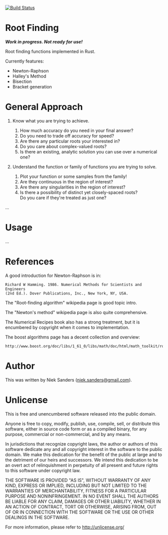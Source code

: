 [![Build Status](https://travis-ci.org/nieksand/rootfind.svg?branch=master)](https://travis-ci.org/nieksand/rootfind)

# Root Finding

***Work in progress.  Not ready for use!***

Root finding functions implemented in Rust.

Currently features:

* Newton-Raphson
* Halley's Method
* Bisection
* Bracket generation

# General Approach

1. Know what you are trying to achieve.
   1. How much accuracy do you need in your final answer?
   2. Do you need to trade off accuracy for speed?
   3. Are there any particular roots your interested in?
   4. Do you care about complex-valued roots?
   5. Is there an existing, analytic solution you can use over a numerical one?

2. Understand the function or family of functions you are trying to solve.
   1. Plot your function or some samples from the family!
   1. Are they continuous in the region of interest?
   2. Are there any singularities in the region of interest?
   3. Is there a possibility of distinct yet closely-spaced roots?  
      Do you care if they're treated as just one?

...

# Usage
...

# References
A good introduction for Newton-Raphson is in:

    Richard W Hamming. 1986. Numerical Methods for Scientists and Engineers 
    (2nd Ed.). Dover Publications, Inc., New York, NY, USA.

The "Root-finding algorithm" wikipedia page is good topic intro.

The "Newton's method" wikipedia page is also quite comprehensive.

The Numerical Recipes book also has a strong treatment, but it is encumbered by
copyright when it comes to implementation.

The boost algorithms page has a decent collection and overview:

    http://www.boost.org/doc/libs/1_61_0/libs/math/doc/html/math_toolkit/roots.html

# Author
This was written by Niek Sanders (niek.sanders@gmail.com).

# Unlicense
This is free and unencumbered software released into the public domain.

Anyone is free to copy, modify, publish, use, compile, sell, or distribute this
software, either in source code form or as a compiled binary, for any purpose,
commercial or non-commercial, and by any means.

In jurisdictions that recognize copyright laws, the author or authors of this
software dedicate any and all copyright interest in the software to the public
domain. We make this dedication for the benefit of the public at large and to
the detriment of our heirs and successors. We intend this dedication to be an
overt act of relinquishment in perpetuity of all present and future rights to
this software under copyright law.

THE SOFTWARE IS PROVIDED "AS IS", WITHOUT WARRANTY OF ANY KIND, EXPRESS OR
IMPLIED, INCLUDING BUT NOT LIMITED TO THE WARRANTIES OF MERCHANTABILITY, FITNESS
FOR A PARTICULAR PURPOSE AND NONINFRINGEMENT.  IN NO EVENT SHALL THE AUTHORS BE
LIABLE FOR ANY CLAIM, DAMAGES OR OTHER LIABILITY, WHETHER IN AN ACTION OF
CONTRACT, TORT OR OTHERWISE, ARISING FROM, OUT OF OR IN CONNECTION WITH THE
SOFTWARE OR THE USE OR OTHER DEALINGS IN THE SOFTWARE.

For more information, please refer to <http://unlicense.org/>
